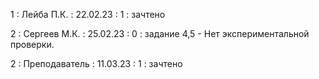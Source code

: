 1 : Лейба П.К. : 22.02.23 : 1 : зачтено

2 : Сергеев М.К. : 25.02.23 : 0 : задание 4,5 - Нет экспериментальной проверки.

2 : Преподаватель : 11.03.23 : 1 : зачтено
